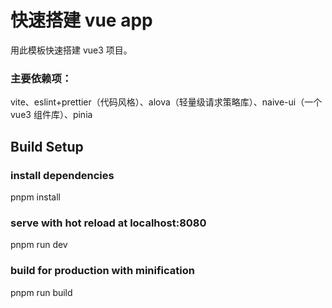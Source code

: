 # 快速搭建 vue app

用此模板快速搭建 vue3 项目。

### 主要依赖项：

vite、eslint+prettier（代码风格）、alova（轻量级请求策略库）、naive-ui（一个 vue3 组件库）、pinia

## Build Setup

### install dependencies

pnpm install

### serve with hot reload at localhost:8080

pnpm run dev

### build for production with minification

pnpm run build
